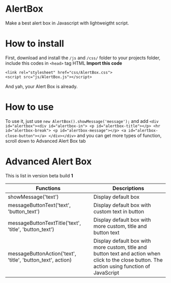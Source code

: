 # AlertBox
Make a best alert box in Javascript with lightweigtht script.
# How to install
First, download and install the ```/js``` and ```/css/``` folder to your projects folder, include this codes in ```<head>``` tag HTML
**Import this code**
```
<link rel="stylesheet" href="css/AlertBox.css">
<script src="js/AlertBox.js"></script>
```
And yah, your Alert Box is already.
# How to use
To use it, just use
```new AlertBox().showMessage('message');```
and add
```<div id="alertbox"><div id="alertbox-in"> <p id="alertbox-title"></p> <hr id="alertbox-break"> <p id="alertbox-message"></p> <a id="alertbox-close-button"></a> </div></div>```
and you can get more types of function, scroll down to Advanced Alert Box tab
# Advanced Alert Box
This is list in version beta build **1**

| Functions  |                       Descriptions |
|---|---------------------------------------------|
| showMessage('text')  |   Display default box    |
| messageButtonText('text', 'button_text')  |   Display default box with custom text in button    |
| messageButtonTextTitle('text', 'title', 'button_text')  |   Display default box with more custom, title and button text   |
| messageButtonAction('text', 'title', 'button_text', action)  |   Display default box with more custom, title and button text and action when click to the close button. The action using function of JavaScript|

